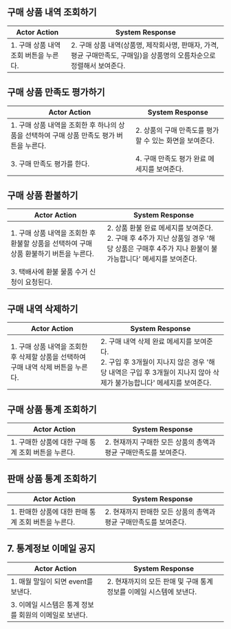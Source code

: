 ## 구매 상품 내역 조회하기
| Actor Action | System Response|
|--|--|
|1. 구매 상품 내역 조회 버튼을 누른다. |2. 구매 상품 내역(상품명, 제작회사명, 판매자, 가격, 평균 구매만족도, 구매일)을 상품명의 오름차순으로 정렬해서 보여준다. |

## 구매 상품 만족도 평가하기
| Actor Action | System Response|
|--|--|
|1. 구매 상품 내역을 조회한 후 하나의 상품을 선택하여 구매 상품 만족도 평가 버튼을 누른다. | 2. 상품의 구매 만족도를 평가할 수 있는 화면을 보여준다. |
|3. 구매 만족도 평가를 한다. | 4. 구매 만족도 평가 완료 메세지를 보여준다. | 

## 구매 상품 환불하기
| Actor Action | System Response|
|--|--|
|1. 구매 상품 내역을 조회한 후 환불할 상품을 선택하여 구매 상품 환불하기 버튼을 누른다. | <div>2. 상품 환불 완료 메세지를 보여준다.</div><div>2. 구매 후 4주가 지난 상품일 경우 '해당 상품은 구매후 4주가 지나 환불이 불가능합니다' 메세지를 보여준다.</div>|
|3. 택배사에 환불 물품 수거 신청이 요청된다.|


## 구매 내역 삭제하기
| Actor Action | System Response|
|--|--|
|1. 구매 상품 내역을 조회한 후 삭제할 상품을 선택하여 구매 내역 삭제 버튼을 누른다. | <div>2. 구매 내역 삭제 완료 메세지를 보여준다.</div><div>2. 구입 후 3개월이 지나지 않은 경우 '해당 내역은 구입 후 3개월이 지나지 않아 삭제가 불가능합니다' 메세지를 보여준다.</div>|

## 구매 상품 통계 조회하기
| Actor Action | System Response|
|--|--|
|1. 구매한 상품에 대한 구매 통계 조회 버튼을 누른다. |2. 현재까지 구매한 모든 상품의 총액과 평균 구매만족도를 보여준다.  |


## 판매 상품 통계 조회하기
| Actor Action | System Response|
|--|--|
|1. 판매한 상품에 대한 판매 통계 조회 버튼을 누른다. |2. 현재까지 판매한 모든 상품의 총액과 평균 구매만족도를 보여준다. |

## 7. 통계정보 이메일 공지
| Actor Action | System Response|
|--|--|
|1. 매월 말일이 되면 event를 보낸다. |2. 현재까지의 모든 판매 및 구매 통계 정보를 이메일 시스템에 보낸다. |
|3. 이메일 시스템은 통계 정보를 회원의 이메일로 보낸다.|